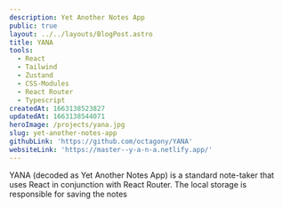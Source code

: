 ```yaml
---
description: Yet Another Notes App
public: true
layout: ../../layouts/BlogPost.astro
title: YANA
tools:
  - React
  - Tailwind
  - Zustand
  - CSS-Modules
  - React Router
  - Typescript
createdAt: 1663138523827
updatedAt: 1663138544071
heroImage: /projects/yana.jpg
slug: yet-another-notes-app
githubLink: 'https://github.com/octagony/YANA'
websiteLink: 'https://master--y-a-n-a.netlify.app/'
---
```


YANA (decoded as Yet Another Notes App) is a standard note-taker that uses React in conjunction with React Router. The local storage is responsible for saving the notes
